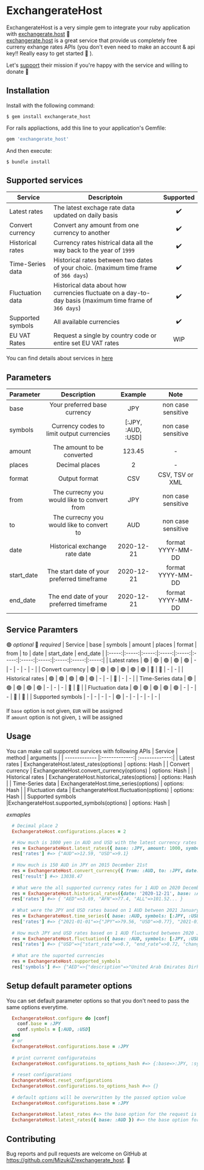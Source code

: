 # ExchangerateHost

ExchangerateHost is a very simple gem to integrate your ruby application with [exchangerate.host](https://exchangerate.host) 🚀  
[exchangerate.host](https://exchangerate.host) is a great service that provide us completely free curreny exhange rates APIs (you don't even need to make an account & api key!! Really easy to get started 🙂 ).  
  
Let's [support](https://exchangerate.host/#/donate) their mission if you're happy with the service and willing to donate 👼

## Installation
Install with the following command:

    $ gem install exchangerate_host

For rails appliactions, add this line to your application's Gemfile:

```ruby
gem 'exchangerate_host'
```

And then execute:

    $ bundle install
    
## Supported services
| Service | Descriptoin | Supported |
| ------------- | ------ |:-------------:|
| Latest rates | The latest exchage rate data updated on daily basis | ✔️ |
| Convert currency | Convert any amount from one currency to another | ✔️ |
| Historical rates | Currency rates histrical data all the way back to the year of `1999` | ✔️ |
| Time-Series data | Historical rates between two dates of your choic. (maximum time frame of `366 days`) | ✔️ |
| Fluctuation data | Historical data about how currencies fluctuate on a day-to-day basis (maximum time frame of `366 days`) | ✔️ |
| Supported symbols | All available currencies | ✔️ |
| EU VAT Rates | Request a single by country code or entire set EU VAT rates | WIP |

You can find details about services in [here](https://exchangerate.host/#/#our-services)
## Parameters
| Parameter | Description | Example | Note |
| ------------- |:-------------:| :---: | :-----: |
| base | Your preferred base currency | JPY | non case sensitive |
| symbols | Currency codes to limit output currencies | [:JPY, :AUD, :USD] | non case sensitive |
| amount | The amount to be converted | 123.45 | - |
| places | Decimal places | 2 | - |
| format | Output format | CSV | CSV, TSV or XML |
| from | The currecny you would like to convert from | JPY | non case sensitive |
| to | The currecny you would like to convert to | AUD | non case sensitive |
| date | Historical exchange rate date | 2020-12-21 | format YYYY-MM-DD |
| start_date | The start date of your preferred timeframe | 2020-12-21 | format YYYY-MM-DD |
| end_date | The end date of your preferred timeframe | 2020-12-21 | format YYYY-MM-DD |

## Service Paramters 
🟢 _optional_  🔴 _required_
| Service | base | symbols | amount | places | format | from | to | date | start_date | end_date |
|:-----:|:-----:|:-----:|:-----:|:-----:|:-----:|:-----:|:-----:|:-----:|:-----:|:-----:|
| Latest rates | 🟢 | 🟢 | 🟢 | 🟢 | 🟢 | - | - | - | - | - |
| Convert currency | 🟢 | 🟢 | 🟢 | 🟢 | 🟢 | 🟢 | 🔴 | 🔴 | - | - |
| Historical rates | 🟢 | 🟢 | 🟢 | 🟢 | 🟢 | - | - | 🔴 | - | - |
| Time-Series data | 🟢 | 🟢 | 🟢 | 🟢 | 🟢 | - | - | - | 🔴 | 🔴 |
| Fluctuation data | 🟢 | 🟢 | 🟢 | 🟢 | 🟢 | - | - | - | 🔴 | 🔴 |
| Supported symbols | - | - | - | - | 🟢 | - | - | - | - | - |
  
  
If `base` option is not given, `EUR` will be assigned  
If `amount` option is not given, `1` will be assigned  
  
## Usage
You can make call supporetd survices with following APIs
| Service | method | arguments |
| ------------- |:-------------:| :-------------:|
| Latest rates | ExchangerateHost.latest_rates(options) | options: Hash |
| Convert currency | ExchangerateHost.convert_currency(options) | options: Hash |
| Historical rates | ExchangerateHost.historical_rates(options) | options: Hash |
| Time-Series data | ExchangerateHost.time_series(options) | options: Hash |
| Fluctuation data | ExchangerateHost.fluctuation(options) | options: Hash |
| Supported symbols |ExchangerateHost.supported_symbols(options) | options: Hash |
   
  
  
_exmaples_
```ruby
  # Decimal place 2
  ExchangerateHost.configurations.places = 2

  # How much is 1000 yen in AUD and USD with the latest currency rates
  res = ExchangerateHost.latest_rates({ base: :JPY, amount: 1000, symbols: [:AUD, :USD] })
  res['rates'] #=> {"AUD"=>12.59, "USD"=>9.1}
    
  # How much is 150 AUD in JPY on 2015 December 21st
  res = ExchangerateHost.convert_currency({ from: :AUD, to: :JPY, date: '2015-12-21', amount: 150 })
  res['result'] #=> 13038.47
    
  # What were the all supported currency rates for 1 AUD on 2020 December 21st
  res = ExchangerateHost.historical_rates({date: '2020-12-21', base: :AUD })
  res['rates'] #=> { "AED"=>3.69, "AFN"=>77.4, "ALL"=>101.52... }
    
  # What were the JPY and USD rates based on 1 AUD between 2021 January 1st ~ 2021 Febrary 1st
  res = ExchangerateHost.time_series({ base: :AUD, symbols: [:JPY, :USD], start_date: '2021-01-01', end_date: '2021-02-01' })
  res['rates'] #=> {"2021-01-01"=>{"JPY"=>79.56, "USD"=>0.77}, "2021-01-02"=>{"JPY"=>79.29, "USD"=>0.77}, "2021-01-03"=>{"JPY"=>79.42, "USD"=>0.77},... }
    
  # How much JPY and USD rates based on 1 AUD fluctuated between 2020 January 1st ~ 2020 October 1st
  res = ExchangerateHost.fluctuation({ base: :AUD, symbols: [:JPY, :USD], start_date: '2020-01-01', end_date: '2020-10-01' })
  res['rates'] #=> {"USD"=>{"start_rate"=>0.7, "end_rate"=>0.72, "change"=>-0.02, "change_pct"=>-0.03}, "JPY"=>{... }
    
  # What are the suported currencies
  res = ExchangerateHost.supported_symbols
  res['symbols'] #=> {"AED"=>{"description"=>"United Arab Emirates Dirham", "code"=>"AED"}, "AFN"=>{"description"=>"Afghan Afghani", "code"=>"AFN"}... }
```

## Setup default parameter options
You can set default parameter options so that you don't need to pass the same options everytime.  
```ruby
  ExchangerateHost.configure do |conf|
    conf.base = :JPY
    conf.symbols = [:AUD, :USD]
  end
  # or
  ExchangerateHost.configurations.base = :JPY
    
  # print currernt configuratoins
  ExchangerateHost.configurations.to_options_hash #=> {:base=>:JPY, :symbols=>[:AUD, :USD]}
      
  # reset configurations
  ExchangerateHost.reset_configurations
  ExchangerateHost.configurations.to_options_hash #=> {}
    
  # default options will be overwritten by the passed option value
  ExchangerateHost.configurations.base = :JPY
  
  ExchangerateHost.latest_rates #=> the base option for the request is JPY
  ExchangerateHost.latest_rates({ base: :AUD }) #=> the base option for the request is now AUD
```



## Contributing

Bug reports and pull requests are welcome on GitHub at https://github.com/MizukiZ/exchangerate_host. 🙏

